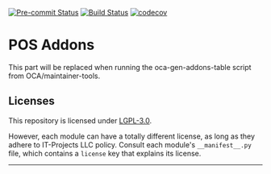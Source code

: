 
<!-- /!\ Non OCA Context : Set here the badge of your runbot / runboat instance. -->
[![Pre-commit Status](https://github.com/it-projects-llc/pos-addons2/actions/workflows/pre-commit.yml/badge.svg?branch=15.0)](https://github.com/it-projects-llc/pos-addons2/actions/workflows/pre-commit.yml?query=branch%3A15.0)
[![Build Status](https://github.com/it-projects-llc/pos-addons2/actions/workflows/test.yml/badge.svg?branch=15.0)](https://github.com/it-projects-llc/pos-addons2/actions/workflows/test.yml?query=branch%3A15.0)
[![codecov](https://codecov.io/gh/it-projects-llc/pos-addons2/branch/15.0/graph/badge.svg)](https://codecov.io/gh/it-projects-llc/pos-addons2)
<!-- /!\ Non OCA Context : Set here the badge of your translation instance. -->

<!-- /!\ do not modify above this line -->

# POS Addons



<!-- /!\ do not modify below this line -->

<!-- prettier-ignore-start -->

[//]: # (addons)

This part will be replaced when running the oca-gen-addons-table script from OCA/maintainer-tools.

[//]: # (end addons)

<!-- prettier-ignore-end -->

## Licenses

This repository is licensed under [LGPL-3.0](LICENSE).

However, each module can have a totally different license, as long as they adhere to IT-Projects LLC
policy. Consult each module's `__manifest__.py` file, which contains a `license` key
that explains its license.

----
<!-- /!\ Non OCA Context : Set here the full description of your organization. -->
